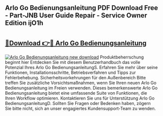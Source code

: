 ## Arlo Go Bedienungsanleitung PDF Download Free - Part-JNB User Guide Repair - Service Owner Edition ijO1h

# <h2><a href="http://df61q07.blite.top/?on=Arlo+Go+Bedienungsanleitung">🔗Download 👉🔴 Arlo Go Bedienungsanleitung</a></h2>

[![Arlo Go Bedienungsanleitung new download](https://i.imgur.com/lujVjoI.png)](http://df61q07.blite.top/?on=Arlo+Go+Bedienungsanleitung)
Produktbeherrschung beginnt hier Entdecken Sie mit diesem Benutzerhandbuch das volle Potenzial Ihres Arlo Go BedienungsanleitungS. Erfahren Sie mehr über seine Funktionen, Installationsschritte, Betriebsverfahren und Tipps zur Fehlerbehebung. Sicherheitsvorkehrungen für den Außenbereich Bitte treffen Sie zusätzliche Vorsichtsmaßnahmen, wenn Sie Ihren neuen Arlo Go Bedienungsanleitung im Freien verwenden. Dieses bemerkenswerte Arlo Go Bedienungsanleitung bietet eine umfassende Suite von Funktionen, die Ihren Workflow optimieren. Kontaktieren Sie uns für Unterstützung Arlo Go BedienungsanleitungD. Sollten Sie Fragen oder Bedenken haben, zögern Sie bitte nicht, sich an unser engagiertes Kundensupport-Team zu wenden.
